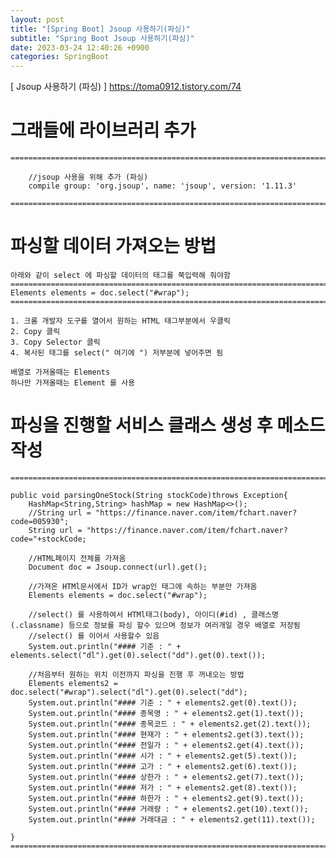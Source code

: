 ```yaml
---
layout: post
title: "[Spring Boot] Jsoup 사용하기(파싱)"
subtitle: "Spring Boot Jsoup 사용하기(파싱)"
date: 2023-03-24 12:40:26 +0900
categories: SpringBoot
---
```

[ Jsoup 사용하기 (파싱) ]
	https://toma0912.tistory.com/74

# 그래들에 라이브러리 추가


	=================================================================================================================

		//jsoup 사용을 위해 추가 (파싱)
		compile group: 'org.jsoup', name: 'jsoup', version: '1.11.3'

	=================================================================================================================

# 파싱할 데이터 가져오는 방법
	
	아래와 같이 select 에 파싱할 데이터의 태그를 쭉입력해 줘야함
	=================================================================================================================
	Elements elements = doc.select("#wrap");
	=================================================================================================================

	1. 크롬 개발자 도구를 열어서 원하는 HTML 태그부분에서 우클릭
	2. Copy 클릭
	3. Copy Selector 클릭
	4. 복사된 태그를 select(" 여기에 ") 저부분에 넣어주면 됨

	배열로 가져올때는 Elements 
	하나만 가져올때는 Element 를 사용



# 파싱을 진행할 서비스 클래스 생성 후 메소드 작성

	=================================================================================================================

    public void parsingOneStock(String stockCode)throws Exception{
        HashMap<String,String> hashMap = new HashMap<>();
        //String url = "https://finance.naver.com/item/fchart.naver?code=005930";
        String url = "https://finance.naver.com/item/fchart.naver?code="+stockCode;

        //HTML페이지 전체를 가져옴
        Document doc = Jsoup.connect(url).get();

        //가져온 HTMl문서에서 ID가 wrap인 태그에 속하는 부분만 가져옴
        Elements elements = doc.select("#wrap");

		//select() 를 사용하여서 HTMl태그(body), 아이디(#id) , 클래스명(.classname) 등으로 정보를 파싱 할수 있으며 정보가 여러개일 경우 배열로 저장됨
		//select() 를 이어서 사용할수 있음
		System.out.println("#### 기준 : " + elements.select("dl").get(0).select("dd").get(0).text());

		//처음부터 원하는 위치 이전까지 파싱을 진행 후 꺼내오는 방법
		Elements elements2 = doc.select("#wrap").select("dl").get(0).select("dd");
		System.out.println("#### 기준 : " + elements2.get(0).text());
        System.out.println("#### 종목명 : " + elements2.get(1).text());
        System.out.println("#### 종목코드 : " + elements2.get(2).text());
        System.out.println("#### 현재가 : " + elements2.get(3).text());
        System.out.println("#### 전일가 : " + elements2.get(4).text());
        System.out.println("#### 시가 : " + elements2.get(5).text());
        System.out.println("#### 고가 : " + elements2.get(6).text());
        System.out.println("#### 상한가 : " + elements2.get(7).text());
        System.out.println("#### 저가 : " + elements2.get(8).text());
        System.out.println("#### 하한가 : " + elements2.get(9).text());
        System.out.println("#### 거래량 : " + elements2.get(10).text());
        System.out.println("#### 거래대금 : " + elements2.get(11).text());

	}
	=================================================================================================================


                                                                                                                                                                                                                                                                                                                                                                                                                                                                                                                                                                                                                                                                                                                                                                                                                                                                                                                                                                                                                                                                                                                                                                                                                                                                                                                                                                                                                                                                                                                                                                                                                                                                                                                                                                                                                                                                                                                                                                                                                                                                                                                                                                                                                                                                                                                                                                                                                                                                                                                                                                                                                                                                                                                                                                                                                                                                                                                                                        
